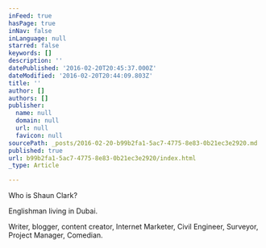 ```yaml
---
inFeed: true
hasPage: true
inNav: false
inLanguage: null
starred: false
keywords: []
description: ''
datePublished: '2016-02-20T20:45:37.000Z'
dateModified: '2016-02-20T20:44:09.803Z'
title: ''
author: []
authors: []
publisher:
  name: null
  domain: null
  url: null
  favicon: null
sourcePath: _posts/2016-02-20-b99b2fa1-5ac7-4775-8e83-0b21ec3e2920.md
published: true
url: b99b2fa1-5ac7-4775-8e83-0b21ec3e2920/index.html
_type: Article

---
```

Who is Shaun Clark?

Englishman living in Dubai.

Writer, blogger, content creator, Internet Marketer, Civil Engineer, Surveyor, Project Manager, Comedian.
